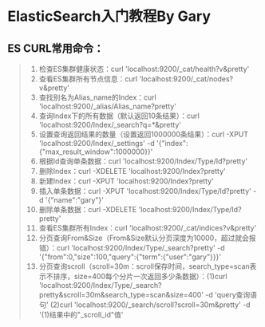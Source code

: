 # ElasticSearch入门教程By Gary

## ES CURL常用命令：
> 1. 检查ES集群健康状态：curl 'localhost:9200/_cat/health?v&pretty'
> 2. 查看ES集群所有节点信息：curl 'localhost:9200/_cat/nodes?v&pretty'
> 3. 查找别名为Alias_name的Index：curl 'localhost:9200/_alias/Alias_name?pretty'
> 4. 查询Index下的所有数据（默认返回10条结果）：curl 'localhost:9200/Index/_search?q=*&pretty'
> 5. 设置查询返回结果的数量（设置返回1000000条结果）：curl -XPUT 'localhost:9200/Index/_settings' -d '{"index":{"max_result_window":1000000}}'
> 6. 根据Id查询单条数据：curl 'localhost:9200/Index/Type/Id?pretty'
> 7. 删除Index：curl -XDELETE 'localhost:9200/Index?pretty'
> 8. 新建Index：curl -XPUT 'localhost:9200/Index?pretty'
> 9. 插入单条数据：curl -XPUT 'localhost:9200/Index/Type/Id?pretty' -d '{"name":"gary"}'
> 10. 删除单条数据：curl -XDELETE 'localhost:9200/Index/Type/Id?pretty'
> 11. 查看ES集群所有Index：curl 'localhost:9200/_cat/indices?v&pretty'
> 12. 分页查询From&Size（From&Size默认分页深度为10000，超过就会报错）：curl 'localhost:9200/Index/Type/_search?pretty' -d '{"from":0,"size":100,"query":{"term":{"user":"gary"}}}'
> 13. 分页查询scroll（scroll=30m：scroll保存时间，search_type=scan表示不排序，size=400每个分片一次返回多少条数据）：(1)curl 'localhost:9200/Index/Type/_search?pretty&scroll=30m&search_type=scan&size=400' -d 'query查询语句' (2)curl 'localhost:9200/_search/scroll?scroll=30m&pretty' -d '(1)结果中的"_scroll_id"值'
